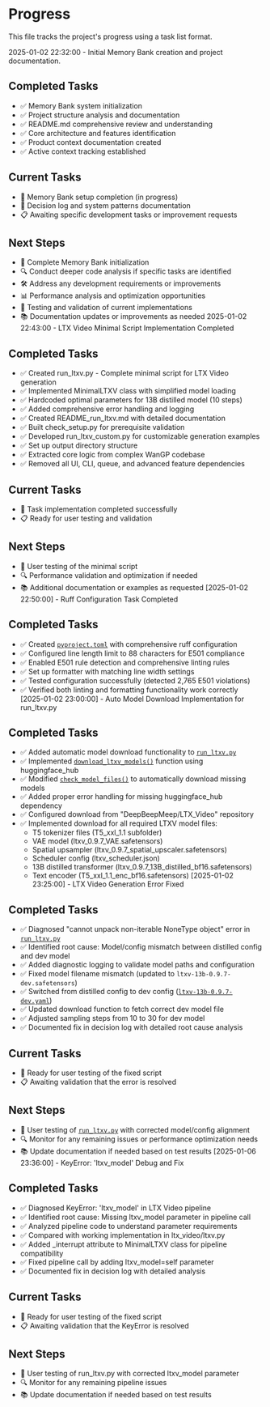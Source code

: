 # Progress

This file tracks the project's progress using a task list format.

2025-01-02 22:32:00 - Initial Memory Bank creation and project documentation.

## Completed Tasks

- ✅ Memory Bank system initialization
- ✅ Project structure analysis and documentation
- ✅ README.md comprehensive review and understanding
- ✅ Core architecture and features identification
- ✅ Product context documentation created
- ✅ Active context tracking established

## Current Tasks

- 🔄 Memory Bank setup completion (in progress)
- 🔄 Decision log and system patterns documentation
- 📋 Awaiting specific development tasks or improvement requests

## Next Steps

- 📝 Complete Memory Bank initialization
- 🔍 Conduct deeper code analysis if specific tasks are identified
- 🛠️ Address any development requirements or improvements
- 📊 Performance analysis and optimization opportunities
- 🧪 Testing and validation of current implementations
- 📚 Documentation updates or improvements as needed
2025-01-02 22:43:00 - LTX Video Minimal Script Implementation Completed

## Completed Tasks

- ✅ Created run_ltxv.py - Complete minimal script for LTX Video generation
- ✅ Implemented MinimalLTXV class with simplified model loading
- ✅ Hardcoded optimal parameters for 13B distilled model (10 steps)
- ✅ Added comprehensive error handling and logging
- ✅ Created README_run_ltxv.md with detailed documentation
- ✅ Built check_setup.py for prerequisite validation
- ✅ Developed run_ltxv_custom.py for customizable generation examples
- ✅ Set up output directory structure
- ✅ Extracted core logic from complex WanGP codebase
- ✅ Removed all UI, CLI, queue, and advanced feature dependencies

## Current Tasks

- 🔄 Task implementation completed successfully
- 📋 Ready for user testing and validation

## Next Steps

- 🧪 User testing of the minimal script
- 🔍 Performance validation and optimization if needed
- 📚 Additional documentation or examples as requested
[2025-01-02 22:50:00] - Ruff Configuration Task Completed

## Completed Tasks

- ✅ Created [`pyproject.toml`](pyproject.toml:1) with comprehensive ruff configuration
- ✅ Configured line length limit to 88 characters for E501 compliance
- ✅ Enabled E501 rule detection and comprehensive linting rules
- ✅ Set up formatter with matching line width settings
- ✅ Tested configuration successfully (detected 2,765 E501 violations)
- ✅ Verified both linting and formatting functionality work correctly
[2025-01-02 23:00:00] - Auto Model Download Implementation for run_ltxv.py

## Completed Tasks

- ✅ Added automatic model download functionality to [`run_ltxv.py`](run_ltxv.py:1)
- ✅ Implemented [`download_ltxv_models()`](run_ltxv.py:115) function using huggingface_hub
- ✅ Modified [`check_model_files()`](run_ltxv.py:172) to automatically download missing models
- ✅ Added proper error handling for missing huggingface_hub dependency
- ✅ Configured download from "DeepBeepMeep/LTX_Video" repository
- ✅ Implemented download for all required LTXV model files:
  - T5 tokenizer files (T5_xxl_1.1 subfolder)
  - VAE model (ltxv_0.9.7_VAE.safetensors)
  - Spatial upsampler (ltxv_0.9.7_spatial_upscaler.safetensors)
  - Scheduler config (ltxv_scheduler.json)
  - 13B distilled transformer (ltxv_0.9.7_13B_distilled_bf16.safetensors)
  - Text encoder (T5_xxl_1.1_enc_bf16.safetensors)
[2025-01-02 23:25:00] - LTX Video Generation Error Fixed

## Completed Tasks

- ✅ Diagnosed "cannot unpack non-iterable NoneType object" error in [`run_ltxv.py`](run_ltxv.py:1)
- ✅ Identified root cause: Model/config mismatch between distilled config and dev model
- ✅ Added diagnostic logging to validate model paths and configuration
- ✅ Fixed model filename mismatch (updated to `ltxv-13b-0.9.7-dev.safetensors`)
- ✅ Switched from distilled config to dev config ([`ltxv-13b-0.9.7-dev.yaml`](ltx_video/configs/ltxv-13b-0.9.7-dev.yaml:1))
- ✅ Updated download function to fetch correct dev model file
- ✅ Adjusted sampling steps from 10 to 30 for dev model
- ✅ Documented fix in decision log with detailed root cause analysis

## Current Tasks

- 🔄 Ready for user testing of the fixed script
- 📋 Awaiting validation that the error is resolved

## Next Steps

- 🧪 User testing of [`run_ltxv.py`](run_ltxv.py:1) with corrected model/config alignment
- 🔍 Monitor for any remaining issues or performance optimization needs
- 📚 Update documentation if needed based on test results
[2025-01-06 23:36:00] - KeyError: 'ltxv_model' Debug and Fix

## Completed Tasks

- ✅ Diagnosed KeyError: 'ltxv_model' in LTX Video pipeline
- ✅ Identified root cause: Missing ltxv_model parameter in pipeline call
- ✅ Analyzed pipeline code to understand parameter requirements
- ✅ Compared with working implementation in ltx_video/ltxv.py
- ✅ Added _interrupt attribute to MinimalLTXV class for pipeline compatibility
- ✅ Fixed pipeline call by adding ltxv_model=self parameter
- ✅ Documented fix in decision log with detailed analysis

## Current Tasks

- 🔄 Ready for user testing of the fixed script
- 📋 Awaiting validation that the KeyError is resolved

## Next Steps

- 🧪 User testing of run_ltxv.py with corrected ltxv_model parameter
- 🔍 Monitor for any remaining pipeline issues
- 📚 Update documentation if needed based on test results